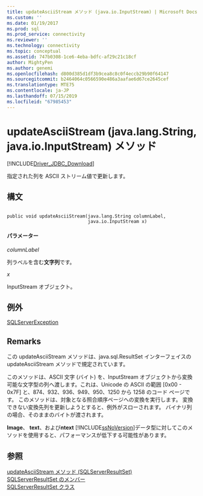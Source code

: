 ```yaml
---
title: updateAsciiStream メソッド (java.io.InputStream) | Microsoft Docs
ms.custom: ''
ms.date: 01/19/2017
ms.prod: sql
ms.prod_service: connectivity
ms.reviewer: ''
ms.technology: connectivity
ms.topic: conceptual
ms.assetid: 747b0308-1ce6-4eba-bdfc-af29c21c18cf
author: MightyPen
ms.author: genemi
ms.openlocfilehash: d800d385d1df3b9cea8c8c0f4eccb29b90f64147
ms.sourcegitcommit: b2464064c0566590e486a3aafae6d67ce2645cef
ms.translationtype: MTE75
ms.contentlocale: ja-JP
ms.lasthandoff: 07/15/2019
ms.locfileid: "67985453"
---
```

# <a name="updateasciistream-method-javalangstring-javaioinputstream"></a>updateAsciiStream (java.lang.String, java.io.InputStream) メソッド
[!INCLUDE[Driver_JDBC_Download](../../../includes/driver_jdbc_download.md)]

  指定された列を ASCII ストリーム値で更新します。  
  
## <a name="syntax"></a>構文  
  
```  
  
public void updateAsciiStream(java.lang.String columnLabel,  
                              java.io.InputStream x)  
```  
  
#### <a name="parameters"></a>パラメーター  
 *columnLabel*  
  
 列ラベルを含む**文字列**です。  
  
 *x*  
  
 InputStream オブジェクト。  
  
## <a name="exceptions"></a>例外  
 [SQLServerException](../../../connect/jdbc/reference/sqlserverexception-class.md)  
  
## <a name="remarks"></a>Remarks  
 この updateAsciiStream メソッドは、java.sql.ResultSet インターフェイスの updateAsciiStream メソッドで規定されています。  
  
 このメソッドは、ASCII 文字 (バイト) を、InputStream オブジェクトから変換可能な文字型の列へ渡します。これは、Unicode の ASCII の範囲 [0x00 - 0x7F] と、874、932、936、949、950、1250 から 1258 のコード ページです。 このメソッドは、対象となる照合順序ページへの変換を実行します。 変換できない変換先列を更新しようとすると、例外がスローされます。 バイナリ列の場合、そのままのバイトが渡されます。  
  
 **Image**、 **text**、および**ntext** [!INCLUDE[ssNoVersion](../../../includes/ssnoversion-md.md)]データ型に対してこのメソッドを使用すると、パフォーマンスが低下する可能性があります。  
  
## <a name="see-also"></a>参照  
 [updateAsciiStream メソッド (SQLServerResultSet)](../../../connect/jdbc/reference/updateasciistream-method-sqlserverresultset.md)   
 [SQLServerResultSet のメンバー](../../../connect/jdbc/reference/sqlserverresultset-members.md)   
 [SQLServerResultSet クラス](../../../connect/jdbc/reference/sqlserverresultset-class.md)  
  
  
